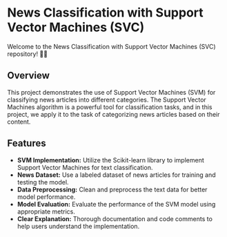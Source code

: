 # News Classification with Support Vector Machines (SVC)

Welcome to the News Classification with Support Vector Machines (SVC) repository! 📰🚀

## Overview

This project demonstrates the use of Support Vector Machines (SVM) for classifying news articles into different categories. The Support Vector Machines algorithm is a powerful tool for classification tasks, and in this project, we apply it to the task of categorizing news articles based on their content.

## Features

- **SVM Implementation:** Utilize the Scikit-learn library to implement Support Vector Machines for text classification.
- **News Dataset:** Use a labeled dataset of news articles for training and testing the model.
- **Data Preprocessing:** Clean and preprocess the text data for better model performance.
- **Model Evaluation:** Evaluate the performance of the SVM model using appropriate metrics.
- **Clear Explanation:** Thorough documentation and code comments to help users understand the implementation.


